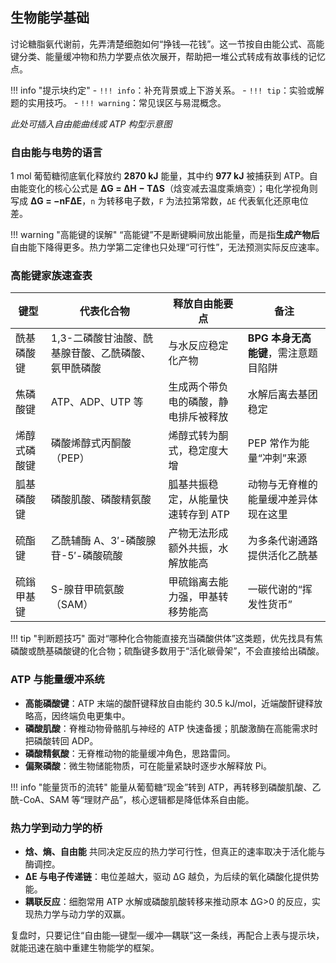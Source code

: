 ## 生物能学基础

讨论糖脂氨代谢前，先弄清楚细胞如何“挣钱—花钱”。这一节按自由能公式、高能键分类、能量缓冲物和热力学要点依次展开，帮助把一堆公式转成有故事线的记忆点。

!!! info "提示块约定"
    - `!!! info`：补充背景或上下游关系。
    - `!!! tip`：实验或解题的实用技巧。
    - `!!! warning`：常见误区与易混概念。

*此处可插入自由能曲线或 ATP 构型示意图*

### 自由能与电势的语言

1 mol 葡萄糖彻底氧化释放约 **2870 kJ** 能量，其中约 **977 kJ** 被捕获到 ATP。自由能变化的核心公式是 **ΔG = ΔH − TΔS**（焓变减去温度乘熵变）；电化学视角则写成 **ΔG = −nFΔE**，`n` 为转移电子数，`F` 为法拉第常数，`ΔE` 代表氧化还原电位差。

!!! warning "高能键的误解"
    “高能键”不是断键瞬间放出能量，而是指**生成产物后**自由能下降得更多。热力学第二定律也只处理“可行性”，无法预测实际反应速率。

### 高能键家族速查表

| 键型 | 代表化合物 | 释放自由能要点 | 备注 |
| --- | --- | --- | --- |
| 酰基磷酸键 | 1,3-二磷酸甘油酸、酰基腺苷酸、乙酰磷酸、氨甲酰磷酸 | 与水反应稳定化产物 | **BPG 本身无高能键**，需注意题目陷阱 |
| 焦磷酸键 | ATP、ADP、UTP 等 | 生成两个带负电的磷酸，静电排斥被释放 | 水解后离去基团稳定 |
| 烯醇式磷酸键 | 磷酸烯醇式丙酮酸（PEP） | 烯醇式转为酮式，稳定度大增 | PEP 常作为能量“冲刺”来源 |
| 胍基磷酸键 | 磷酸肌酸、磷酸精氨酸 | 胍基共振稳定，从能量快速转存到 ATP | 动物与无脊椎的能量缓冲差异体现在这里 |
| 硫酯键 | 乙酰辅酶 A、3′-磷酸腺苷-5′-磷酸硫酸 | 产物无法形成额外共振，水解放能高 | 为多条代谢通路提供活化乙酰基 |
| 硫鎓甲基键 | S-腺苷甲硫氨酸（SAM） | 甲硫鎓离去能力强，甲基转移势能高 | 一碳代谢的“挥发性货币” |

!!! tip "判断题技巧"
    面对“哪种化合物能直接充当磷酸供体”这类题，优先找具有焦磷酸或酰基磷酸键的化合物；硫酯键多数用于“活化碳骨架”，不会直接给出磷酸。

### ATP 与能量缓冲系统

- **高能磷酸键**：ATP 末端的酸酐键释放自由能约 30.5 kJ/mol，近端酸酐键释放略高，因终端负电更集中。
- **磷酸肌酸**：脊椎动物骨骼肌与神经的 ATP 快速备援；肌酸激酶在高能需求时把磷酸转回 ADP。
- **磷酸精氨酸**：无脊椎动物的能量缓冲角色，思路雷同。
- **偏聚磷酸**：微生物储能物质，可在能量紧缺时逐步水解释放 Pi。

!!! info "能量货币的流转"
    能量从葡萄糖“现金”转到 ATP，再转移到磷酸肌酸、乙酰-CoA、SAM 等“理财产品”，核心逻辑都是降低体系自由能。

### 热力学到动力学的桥

- **焓、熵、自由能** 共同决定反应的热力学可行性，但真正的速率取决于活化能与酶调控。
- **ΔE 与电子传递链**：电位差越大，驱动 ΔG 越负，为后续的氧化磷酸化提供势能。
- **耦联反应**：细胞常用 ATP 水解或磷酸肌酸转移来推动原本 ΔG>0 的反应，实现热力学与动力学的双赢。

复盘时，只要记住“自由能—键型—缓冲—耦联”这一条线，再配合上表与提示块，就能迅速在脑中重建生物能学的框架。
